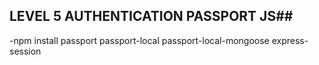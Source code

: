 ## LEVEL 5 AUTHENTICATION PASSPORT JS##
-npm install passport passport-local passport-local-mongoose express-session
